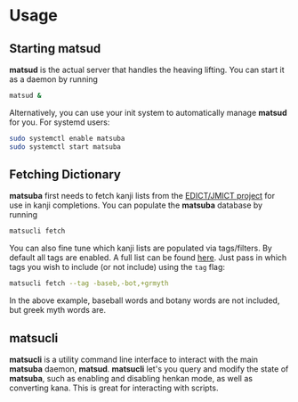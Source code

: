# Usage

## Starting matsud

**matsud** is the actual server that handles the heaving lifting. You can start it as a daemon by running
```sh
matsud &
```
Alternatively, you can use your init system to automatically manage **matsud** for you. For systemd users:
```sh
sudo systemctl enable matsuba
sudo systemctl start matsuba
```

## Fetching Dictionary

**matsuba** first needs to fetch kanji lists from the [EDICT/JMICT project](https://www.edrdg.org/jmdict/edict.html) for use in kanji completions. You can populate the **matsuba** database by running
```sh
matsucli fetch
```
You can also fine tune which kanji lists are populated via tags/filters. By default all tags are enabled. A full list can be found [here](https://www.edrdg.org/jmdictdb/cgi-bin/edhelp.py?svc=jmdict&sid=#kw_fld). Just pass in which tags you wish to include (or not include) using the `tag` flag:
```sh
matsucli fetch --tag -baseb,-bot,+grmyth
```
In the above example, baseball words and botany words are not included, but greek myth words are.

## matsucli

**matsucli** is a utility command line interface to interact with the main **matsuba** daemon, **matsud**. **matsucli** let's you query and modify the state of **matsuba**, such as enabling and disabling henkan mode, as well as converting kana. This is great for interacting with scripts.
